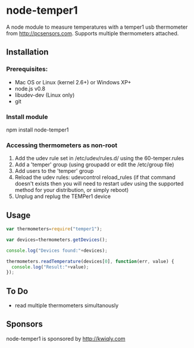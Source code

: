 # node-temper1

A node module to measure temperatures with a temper1 usb thermometer from http://pcsensors.com. Supports multiple thermometers attached.
## Installation
### Prerequisites:

* Mac OS  or Linux (kernel 2.6+) or Windows XP+
* node.js v0.8
* libudev-dev (Linux only)
* git

### Install module
npm install node-temper1

### Accessing thermometers as non-root

1. Add the udev rule set in /etc/udev/rules.d/ using the 60-temper.rules 
2. Add a 'temper' group (using groupadd or edit the /etc/group file)
3. Add users to the 'temper' group
4. Reload the udev rules:
    udevcontrol reload_rules
    (if that command doesn't exists then you will need to restart
     udev using the supported method for your distribution, or
     simply reboot)
5. Unplug and replug the TEMPer1 device

## Usage

```js
var thermometers=require("temper1");

var devices=thermometers.getDevices();

console.log("Devices found:"+devices);

thermometers.readTemperature(devices[0], function(err, value) {
  console.log("Result:"+value);
});
```

## To Do
* read multiple thermometers simultanously

## Sponsors
node-temper1 is sponsored by http://kwiqly.com
